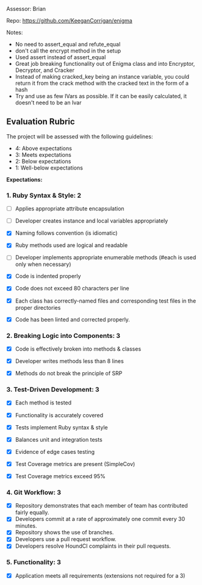 Assessor: Brian

Repo: https://github.com/KeeganCorrigan/enigma

Notes:

* No need to assert_equal and refute_equal
* don't call the encrypt method in the setup
* Used assert instead of assert_equal
* Great job breaking functionality out of Enigma class and into Encryptor, Decryptor, and Cracker
* Instead of making cracked_key being an instance variable, you could return it from the crack method with the cracked text in the form of a hash
* Try and use as few IVars as possible. If it can be easily calculated, it doesn't need to be an Ivar

## Evaluation Rubric

The project will be assessed with the following guidelines:

* 4: Above expectations
* 3: Meets expectations
* 2: Below expectations
* 1: Well-below expectations

**Expectations:**

### 1. Ruby Syntax & Style: 2

- [ ] Applies appropriate attribute encapsulation  
- [ ] Developer creates instance and local variables appropriately
- [x] Naming follows convention (is idiomatic)
- [x] Ruby methods used are logical and readable  
- [ ] Developer implements appropriate enumerable methods (#each is used only when necessary)
- [x] Code is indented properly
- [x] Code does not exceed 80 characters per line
- [x] Each class has correctly-named files and corresponding test files in the proper directories
- [x] Code has been linted and corrected properly.


### 2. Breaking Logic into Components: 3

- [x] Code is effectively broken into methods & classes
- [x] Developer writes methods less than 8 lines
- [x] Methods do not break the principle of SRP


### 3. Test-Driven Development: 3

- [x] Each method is tested  
- [x] Functionality is accurately covered
- [x] Tests implement Ruby syntax & style   
- [x] Balances unit and integration tests
- [x] Evidence of edge cases testing
- [x] Test Coverage metrics are present (SimpleCov)
- [x] Test Coverage metrics exceed 95%


### 4. Git Workflow: 3

- [x] Repository demonstrates that each member of team has contributed fairly equally.
- [x] Developers commit at a rate of approximately one commit every 30 minutes.
- [x] Repository shows the use of branches.
- [x] Developers use a pull request workflow.
- [x] Developers resolve HoundCI complaints in their pull requests.

### 5. Functionality: 3

- [x] Application meets all requirements (extensions not required for a 3)

